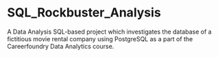 # SQL_Rockbuster_Analysis
A Data Analysis SQL-based project which investigates the database of a fictitious movie rental company using PostgreSQL as a part of the Careerfoundry Data Analytics course. 
